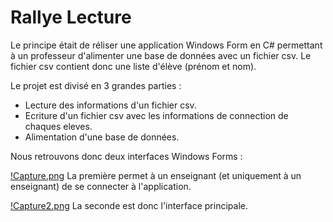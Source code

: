 # Rallye Lecture

Le principe était de réliser une application Windows Form en C# permettant à un professeur d'alimenter une base de données avec un fichier csv. Le fichier csv contient donc une liste d'élève (prénom et nom).

Le projet est divisé en 3 grandes parties :

* Lecture des informations d'un fichier csv.
* Ecriture d'un fichier csv avec les informations de connection de chaques eleves.
* Alimentation d'une base de données.

Nous retrouvons donc deux interfaces Windows Forms :

[!Capture.png](https://image.noelshack.com/fichiers/2019/13/3/1553695324-capture.png)
La première permet à un enseignant (et uniquement à un enseignant) de se connecter à l'application.

[!Capture2.png](https://image.noelshack.com/fichiers/2019/13/3/1553695327-capture2.png)
La seconde est donc l'interface principale.
